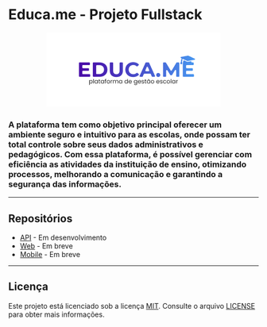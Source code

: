 # Educa.me - Projeto Fullstack

<div align="center">
    <img src="./logotipo.png"></img>
</div>

### A plataforma tem como objetivo principal oferecer um ambiente seguro e intuitivo para as escolas, onde possam ter total controle sobre seus dados administrativos e pedagógicos. Com essa plataforma, é possível gerenciar com eficiência as atividades da instituição de ensino, otimizando processos, melhorando a comunicação e garantindo a segurança das informações.

---

## Repositórios

- [API](https://github.com/EduardoAlvesNeto/educame/api) - Em desenvolvimento
- [Web]() - Em breve
- [Mobile]() - Em breve

---

## Licença

Este projeto está licenciado sob a licença [MIT](https://opensource.org/license/mit/). Consulte o arquivo [LICENSE](LICENSE) para obter mais informações.